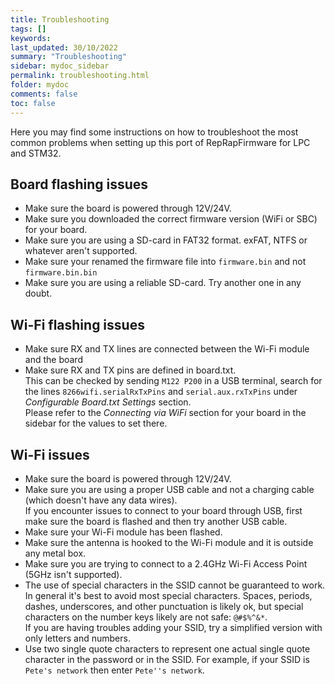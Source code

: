 ```yaml
---
title: Troubleshooting
tags: []
keywords: 
last_updated: 30/10/2022
summary: "Troubleshooting"
sidebar: mydoc_sidebar
permalink: troubleshooting.html
folder: mydoc
comments: false
toc: false
---
```


Here you may find some instructions on how to troubleshoot the most common problems when setting up this port of RepRapFirmware for LPC and STM32.

## Board flashing issues

- Make sure the board is powered through 12V/24V.
- Make sure you downloaded the correct firmware version (WiFi or SBC) for your board.
- Make sure you are using a SD-card in FAT32 format. exFAT, NTFS or whatever aren't supported.
- Make sure your renamed the firmware file into `firmware.bin` and not `firmware.bin.bin`
- Make sure you are using a reliable SD-card. Try another one in any doubt.

## Wi-Fi flashing issues

- Make sure RX and TX lines are connected between the Wi-Fi module and the board
- Make sure RX and TX pins are defined in board.txt.  
This can be checked by sending `M122 P200` in a USB terminal, search for the lines `8266wifi.serialRxTxPins` and `serial.aux.rxTxPins` under *Configurable Board.txt Settings* section.  
Please refer to the *Connecting via WiFi* section for your board in the sidebar for the values to set there.

## Wi-Fi issues

- Make sure the board is powered through 12V/24V.
- Make sure you are using a proper USB cable and not a charging cable (which doesn't have any data wires).  
If you encounter issues to connect to your board through USB, first make sure the board is flashed and then try another USB cable.
- Make sure your Wi-Fi module has been flashed.
- Make sure the antenna is hooked to the Wi-Fi module and it is outside any metal box.
- Make sure you are trying to connect to a 2.4GHz Wi-Fi Access Point (5GHz isn't supported).
- The use of special characters in the SSID cannot be guaranteed to work. In general it's best to avoid most special characters. Spaces, periods, dashes, underscores, and other punctuation is likely ok, but special characters on the number keys likely are not safe: `@#$%^&*`.  
If you are having troubles adding your SSID, try a simplified version with only letters and numbers.
- Use two single quote characters to represent one actual single quote character in the password or in the SSID. For example, if your SSID is `Pete's network` then enter `Pete''s network`.
